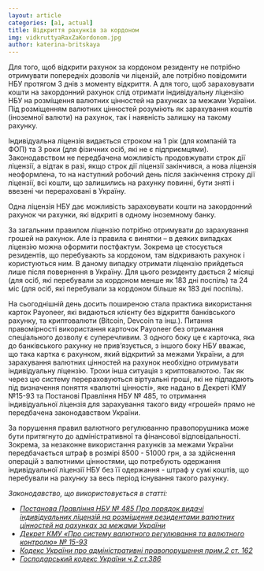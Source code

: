 ```yaml
---
layout: article
categories: [a1, actual]
title: Відкриття рахунків за кордоном
img: vidkruttyaRaxZaKordonom.jpg
author: katerina-britskaya
---
```

Для того, щоб відкрити рахунок за кордоном резиденту не потрібно отримувати попередніх дозволів чи ліцензій, але потрібно повідомити
НБУ протягом 3 днів з моменту відкриття. А для того, щоб зараховувати кошти на закордонний рахунок слід отримати індивідуальну ліцензію 
НБУ на розміщення валютних цінностей на рахунках за межами України. Під розміщенням валютних цінностей розуміють як зарахування коштів 
(іноземної валюти) на рахунок, так і наявність залишку на такому рахунку.

Індивідуальна ліцензія видається строком на 1 рік (для компаній та ФОП) та 3 роки (для фізичних осіб, які не є підприємцями). 
Законодавством не передбачена можливість продовжувати строк дії ліцензії, а відтак в разі, якщо строк дії ліцензії закінчився, а нова 
ліцензія неоформлена, то на наступний робочий день після закінчення строку дії ліцензії, всі кошти, що залишились на рахунку повинні, 
бути зняті і ввезені чи перераховані в Україну. 
 
Одна ліцензія НБУ дає можливість зараховувати кошти на закордонний рахунок чи рахунки, які відкриті в одному іноземному банку.

За загальним правилом ліцензію потрібно отримувати до зарахування грошей на рахунок. Але із правила є винятки – в деяких випадках 
ліцензію можна оформити постфактум. Зокрема це стосується резидентів, що перебувають за кордоном, там відкривають рахунок і користуються 
ним. В даному випадку отримати ліцензію прийдеться лише після повернення в Україну. Для цього резиденту дається 2 місяці (для осіб, які 
перебували за кордоном менше як 183 дні поспіль) та 24 міс (для осіб, які перебували за кордоном більше як 183  дні поспіль). 

На сьогоднішній день досить поширеною стала практика використання карток Payoneer, які видаються клієнту без відкриття банківського 
рахунку, та криптовалюти (Bitcoin, Devcoin та інш.). Питання правомірності використання карточок Payoneer без отримання спеціального 
дозволу є суперечливим. З одного боку це є карточка, яка до банківського рахунку не прив’язується, з іншого боку НБУ вважає, що така 
картка є рахунком, який відкритий за межами України, а для зарахування валютних цінностей на рахунок необхідно отримувати індивідуальну
ліцензію.  Трохи інша ситуація з криптовалютою. Так як через цю систему перераховуються віртуальні гроші, які  не підпадають під 
визначення поняття «валютні цінності», яке надано в Декреті КМУ №15-93 та Постанові Правління НБУ № 485, то отримання індивідуальної ліцензія для зарахування такого виду «грошей» прямо не передбачена законодавством України. 

За порушення правил валютного регулюванню правопорушника може бути притягнуто до адміністративної та фінансової відповідальності. 
Зокрема, за незаконне використання рахунків за межами України передбачається штраф в розмірі 8500 - 51000  грн, а за здійснення
операцій з валютними цінностями, що потребують одержання індивідуальної  ліцензії НБУ без її одержання - штраф у сумі коштів, що 
перебували на рахунку за весь період існування такого рахунку. 

*Законодавство, що використовується в статті:*

* *[Постанова Правління НБУ № 485 Про порядок видачі індивідуальних ліцензій на розміщення  резидентами валютних цінностей на рахунках за межами України](http://zakon2.rada.gov.ua/laws/show/z1413-04)*
* *[Декрет КМУ «Про систему валютного регулювання та валютного контролю» № 15-93](http://zakon5.rada.gov.ua/laws/show/15-93)*
* *[Кодекс України  про адміністративні правопорушення прим.2 ст. 162 ](http://zakon5.rada.gov.ua/laws/show/80731-10/print1443606064046582)*
* *[Господарський кодекс України ч.2 ст.386](http://zakon1.rada.gov.ua/laws/show/436-15/print1443786748528325)*
